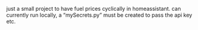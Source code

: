 just a small project to have fuel prices cyclically in homeassistant.
can currently run locally, a “mySecrets.py” must be created to pass the api key etc.